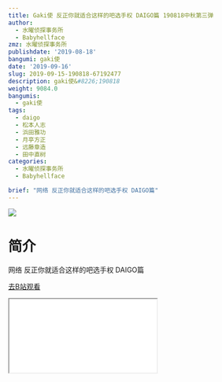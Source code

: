 ```yaml
---
title: Gaki使 反正你就适合这样的吧选手权 DAIGO篇 190818中秋第三弹
author:
  - 水曜侦探事务所
  - Babyhellface
zmz: 水曜侦探事务所
publishdate: '2019-08-18'
bangumi: gaki使
date: '2019-09-16'
slug: 2019-09-15-190818-67192477
description: gaki使&#8226;190818
weight: 9084.0
bangumis:
  - gaki使
tags:
  - daigo
  - 松本人志
  - 浜田雅功
  - 月亭方正
  - 远藤章造
  - 田中直树
categories:
  - 水曜侦探事务所
  - Babyhellface

brief: "网络 反正你就适合这样的吧选手权 DAIGO篇"
---
```

![](https://raw.githubusercontent.com/tcgriffith/owaraisite/master/static/tmpimg/00d4585ec1b40936af89e2bf268ab2172f444731.jpg.480.jpg)
# 简介  
网络
反正你就适合这样的吧选手权 DAIGO篇  

[去B站观看](https://www.bilibili.com/video/av67192477/)
<div class ="resp-container"><iframe class="testiframe" src="//player.bilibili.com/player.html?aid=67192477"", scrolling="no", allowfullscreen="true" > </iframe></div> 
